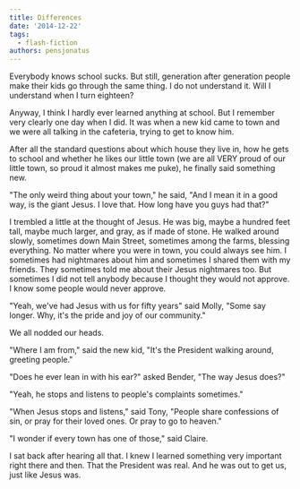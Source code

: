 ```yaml
---
title: Differences
date: '2014-12-22'
tags:
  - flash-fiction
authors: pensjonatus
---
```


Everybody knows school sucks. But still, generation after generation people make
their kids go through the same thing. I do not understand it. Will I understand
when I turn eighteen?

<!-- truncate -->

Anyway, I think I hardly ever learned anything at school. But I remember very
clearly one day when I did. It was when a new kid came to town and we were all
talking in the cafeteria, trying to get to know him.

After all the standard questions about which house they live in, how he gets to
school and whether he likes our little town (we are all VERY proud of our little
town, so proud it almost makes me puke), he finally said something new.

"The only weird thing about your town," he said, "And I mean it in a good way,
is the giant Jesus. I love that. How long have you guys had that?"

I trembled a little at the thought of Jesus. He was big, maybe a hundred feet
tall, maybe much larger, and gray, as if made of stone. He walked around slowly,
sometimes down Main Street, sometimes among the farms, blessing everything. No
matter where you were in town, you could always see him. I sometimes had
nightmares about him and sometimes I shared them with my friends. They sometimes
told me about their Jesus nightmares too. But sometimes I did not tell anybody
because I thought they would not approve. I know some people would never
approve.

"Yeah, we've had Jesus with us for fifty years" said Molly, "Some say longer.
Why, it's the pride and joy of our community."

We all nodded our heads.

"Where I am from," said the new kid, "It's the President walking around,
greeting people."

"Does he ever lean in with his ear?" asked Bender, "The way Jesus does?"

"Yeah, he stops and listens to people's complaints sometimes."

"When Jesus stops and listens," said Tony, "People share confessions of sin, or
pray for their loved ones. Or pray to go to heaven."

"I wonder if every town has one of those," said Claire.

I sat back after hearing all that. I knew I learned something very important
right there and then. That the President was real. And he was out to get us,
just like Jesus was.
